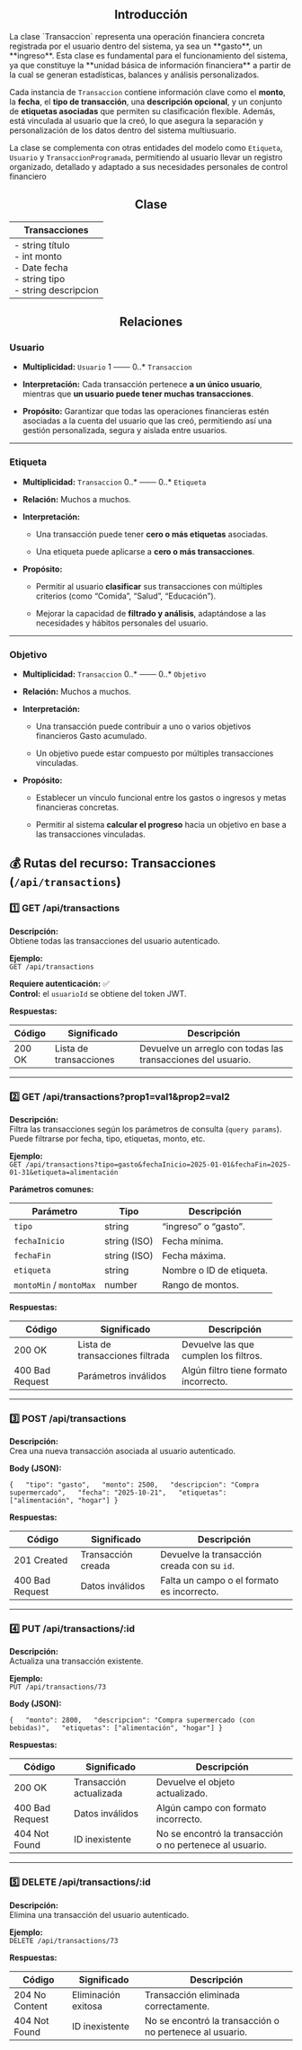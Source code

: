  <h2 align='center'> Introducción</h2>
 La clase `Transaccion` representa una operación financiera concreta registrada por el usuario dentro del sistema, ya sea un **gasto**, un **ingreso**. Esta clase es fundamental para el funcionamiento del sistema, ya que constituye la **unidad básica de información financiera** a partir de la cual se generan estadísticas, balances y análisis personalizados.

Cada instancia de `Transaccion` contiene información clave como el **monto**, la **fecha**, el **tipo de transacción**, una **descripción opcional**, y un conjunto de **etiquetas asociadas** que permiten su clasificación flexible. Además, está vinculada al usuario que la creó, lo que asegura la separación y personalización de los datos dentro del sistema multiusuario.

La clase se complementa con otras entidades del modelo como `Etiqueta`, `Usuario` y `TransaccionProgramada`, permitiendo al usuario llevar un registro organizado, detallado y adaptado a sus necesidades personales de control financiero

 <h2 align='center'> Clase</h2>


| Transacciones                                                                           |
| --------------------------------------------------------------------------------------- |
| - string título<br>- int monto<br>- Date fecha<br>- string tipo<br>- string descripcion |

##
 <h2 align='center'> Relaciones</h2>

### **Usuario**

- **Multiplicidad:** `Usuario` 1 ─── 0..* `Transaccion`
    
- **Interpretación:** Cada transacción pertenece **a un único usuario**, mientras que **un usuario puede tener muchas transacciones**.
    
- **Propósito:** Garantizar que todas las operaciones financieras estén asociadas a la cuenta del usuario que las creó, permitiendo así una gestión personalizada, segura y aislada entre usuarios.
    

---

### **Etiqueta**

- **Multiplicidad:** `Transaccion` 0..* ─── 0..* `Etiqueta`
    
- **Relación:** Muchos a muchos.
    
- **Interpretación:**
    
    - Una transacción puede tener **cero o más etiquetas** asociadas.
        
    - Una etiqueta puede aplicarse a **cero o más transacciones**.
        
- **Propósito:**
    
    - Permitir al usuario **clasificar** sus transacciones con múltiples criterios (como “Comida”, “Salud”, “Educación”).
        
    - Mejorar la capacidad de **filtrado y análisis**, adaptándose a las necesidades y hábitos personales del usuario.
        

---

### **Objetivo**

- **Multiplicidad:** `Transaccion` 0..* ─── 0..* `Objetivo`
    
- **Relación:** Muchos a muchos.
    
- **Interpretación:**
    
    - Una transacción puede contribuir a uno o varios objetivos financieros Gasto acumulado.
        
    - Un objetivo puede estar compuesto por múltiples transacciones vinculadas.
        
- **Propósito:**
    
    - Establecer un vínculo funcional entre los gastos o ingresos y metas financieras concretas.
        
    - Permitir al sistema **calcular el progreso** hacia un objetivo en base a las transacciones vinculadas.

## 💰 **Rutas del recurso: Transacciones (`/api/transactions`)**

### **1️⃣ GET /api/transactions**

**Descripción:**  
Obtiene todas las transacciones del usuario autenticado.

**Ejemplo:**  
`GET /api/transactions`

**Requiere autenticación:** ✅  
**Control:** el `usuarioId` se obtiene del token JWT.

**Respuestas:**

|Código|Significado|Descripción|
|---|---|---|
|200 OK|Lista de transacciones|Devuelve un arreglo con todas las transacciones del usuario.|

---

### **2️⃣ GET /api/transactions?prop1=val1&prop2=val2**

**Descripción:**  
Filtra las transacciones según los parámetros de consulta (`query params`).  
Puede filtrarse por fecha, tipo, etiquetas, monto, etc.

**Ejemplo:**  
`GET /api/transactions?tipo=gasto&fechaInicio=2025-01-01&fechaFin=2025-01-31&etiqueta=alimentación`

**Parámetros comunes:**

|Parámetro|Tipo|Descripción|
|---|---|---|
|`tipo`|string|“ingreso” o “gasto”.|
|`fechaInicio`|string (ISO)|Fecha mínima.|
|`fechaFin`|string (ISO)|Fecha máxima.|
|`etiqueta`|string|Nombre o ID de etiqueta.|
|`montoMin` / `montoMax`|number|Rango de montos.|

**Respuestas:**

|Código|Significado|Descripción|
|---|---|---|
|200 OK|Lista de transacciones filtrada|Devuelve las que cumplen los filtros.|
|400 Bad Request|Parámetros inválidos|Algún filtro tiene formato incorrecto.|

---

### **3️⃣ POST /api/transactions**

**Descripción:**  
Crea una nueva transacción asociada al usuario autenticado.

**Body (JSON):**

`{   "tipo": "gasto",   "monto": 2500,   "descripcion": "Compra supermercado",   "fecha": "2025-10-21",   "etiquetas": ["alimentación", "hogar"] }`

**Respuestas:**

|Código|Significado|Descripción|
|---|---|---|
|201 Created|Transacción creada|Devuelve la transacción creada con su `id`.|
|400 Bad Request|Datos inválidos|Falta un campo o el formato es incorrecto.|

---

### **4️⃣ PUT /api/transactions/:id**

**Descripción:**  
Actualiza una transacción existente.

**Ejemplo:**  
`PUT /api/transactions/73`

**Body (JSON):**

`{   "monto": 2800,   "descripcion": "Compra supermercado (con bebidas)",   "etiquetas": ["alimentación", "hogar"] }`

**Respuestas:**

|Código|Significado|Descripción|
|---|---|---|
|200 OK|Transacción actualizada|Devuelve el objeto actualizado.|
|400 Bad Request|Datos inválidos|Algún campo con formato incorrecto.|
|404 Not Found|ID inexistente|No se encontró la transacción o no pertenece al usuario.|

---

### **5️⃣ DELETE /api/transactions/:id**

**Descripción:**  
Elimina una transacción del usuario autenticado.

**Ejemplo:**  
`DELETE /api/transactions/73`

**Respuestas:**

|Código|Significado|Descripción|
|---|---|---|
|204 No Content|Eliminación exitosa|Transacción eliminada correctamente.|
|404 Not Found|ID inexistente|No se encontró la transacción o no pertenece al usuario.|
